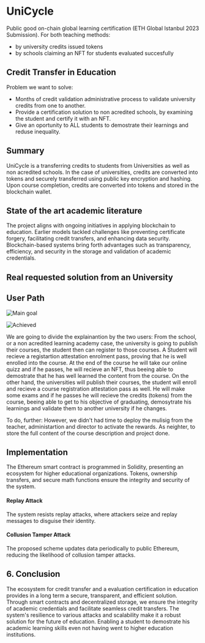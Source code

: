 # UniCycle
Public good on-chain global learning certification (ETH Global Istanbul 2023 Submission).
For both teaching methods:
- by university credits issued tokens
- by schools claiming an NFT for students evaluated succesfully
  
## Credit Transfer in Education

Problem we want to solve: 
- Months of credit validation administrative process to validate university credits from one to another.
- Provide a certification solution to non acredited schools, by examining the student and certify it with an NFT.
- Give an oportunity to ALL students to demostrate their learnings and reduse inequality.  


## Summary

UniCycle is a  transferring credits to students from Universities as well as non acredited schools. In the case of universities, credits are converted into tokens and securely transferred using public key encryption and hashing. Upon course completion, credits are converted into tokens and stored in the blockchain wallet.

## State of the art academic literature

The project aligns with ongoing initiatives in applying blockchain to education. Earlier models tackled challenges like preventing certificate forgery, facilitating credit transfers, and enhancing data security. Blockchain-based systems bring forth advantages such as transparency, efficiency, and security in the storage and validation of academic credentials.

## Real requested solution from an University 



## User Path

![Main goal](https://github.com/avdheshcharjan/UniCycle/assets/114303420/9c1b8aac-f376-450e-be54-063a9af169f6)

![Achieved](https://github.com/avdheshcharjan/UniCycle/assets/114303420/142c52e8-737b-44ef-a478-a9519b179f10)

We are going to divide the explainantion by the two users:
From the school, or a non acredited learning academy case, the university is going to publish their courses, the student then can register to those courses. A Student will recieve a registartion attestation enrolment pass, proving that he is well enrolled into the course. At the end of the course he will take our online quizz and if he passes, he will recieve an NFT, thus beeing able to demostrate that he has well learned the content from the course.
On the other hand, the universities will publish their courses, the student will enroll and recieve a course registration attestation pass as well. He will make some exams and if he passes he will recieve the credits (tokens) from the course, beeing able to get to his objective of graduating, demosytrate his learnings and validate them to another university if he changes. 

To do, further:
However, we didn't had time to deploy the mulisig from the teacher, administartion and director to activate the rewards. As neighter, to store the full content of the course description and project done. 

## Implementation

The Ethereum smart contract is programmed in Solidity, presenting an ecosystem for higher educational organizations. Tokens, ownership transfers, and secure math functions ensure the integrity and security of the system.

#### Replay Attack

The system resists replay attacks, where attackers seize and replay messages to disguise their identity.

#### Collusion Tamper Attack

The proposed scheme updates data periodically to public Ethereum, reducing the likelihood of collusion tamper attacks.

## 6. Conclusion

The ecosystem for credit transfer and a evaluation certification in education provides in a long term a secure, transparent, and efficient solution. Through smart contracts and decentralized storage, we ensure the integrity of academic credentials and facilitate seamless credit transfers. The system's resilience to various attacks and scalability make it a robust solution for the future of education. Enabling a student to demostrate his academic learning skills even not having went to higher education institutions.  
